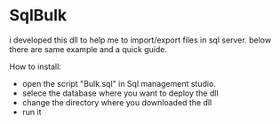 # SqlBulk

i developed this dll to help me to import/export files in sql server.
below there are same example and a quick guide.

How to install:
- open the script "Bulk.sql" in Sql management studio.
- selece the database where you want to deploy the dll
- change the directory where you downloaded the dll
- run it



